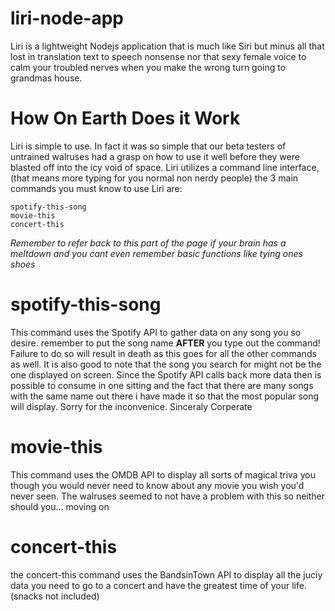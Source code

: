 # liri-node-app

Liri is a lightweight Nodejs application that is much like Siri but minus all that lost in translation text to speech nonsense nor that sexy female voice to calm your troubled nerves when you make the wrong turn going to grandmas house.

# How On Earth Does it Work

Liri is simple to use. In fact it was so simple that our beta testers of untrained walruses had a grasp on how to use it well before they were blasted off into the icy void of space.
Liri utilizes a command line interface, (that means more typing for you normal non nerdy people) the 3 main commands you must know to use Liri are:

    spotify-this-song
    movie-this
    concert-this

  *Remember to refer back to this part of the page if your brain has a meltdown and you cant even remember basic functions like tying ones shoes*

  # spotify-this-song

  This command uses the Spotify API to gather data on any song you so desire. remember to put the song name **AFTER** you type out the command! Failure to do so will result in death as this goes for all the other commands as well. It is also good to note that the song you search for might not be the one displayed on screen. Since the Spotify API calls back more data then is possible to consume in one sitting and the fact that there are many songs with the same name out there i have made it so that the most popular song will display. Sorry for the inconvenice. Sinceraly Corperate

  # movie-this

  This command uses the OMDB API to display all sorts of magical triva you though you would never need to know about any movie you wish you'd never seen. The walruses seemed to not have a problem with this so neither should you... moving on

  # concert-this

  the concert-this command uses the BandsinTown API to display all the juciy data you need to go to a concert and have the greatest time of your life. (snacks not included)



